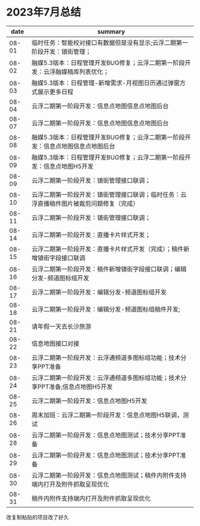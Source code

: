 # 2023年7月总结

|date|summary|
| - | - |
| 08-01 | 临时任务：智能校对接口有数据但是没有显示;云浮二期第一阶段开发：镇街管理；|
| 08-02 | 融媒5.3版本：日程管理开发BUG修复；云浮二期第一阶段开发：云浮融媒稿库列表优化；|
| 08-03 | 融媒5.3版本：日程管理-新增需求-月视图日历通过弹窗方式展示更多日程|
| 08-04 | 云浮二期第一阶段开发：信息点地图信息点地图后台|
| 08-07 | 云浮二期第一阶段开发：信息点地图信息点地图后台|
| 08-08 | 融媒5.3版本：日程管理开发BUG修复；云浮二期第一阶段开发：信息点地图信息点地图后台|
| 08-09 | 融媒5.3版本：日程管理开发BUG修复；云浮二期第一阶段开发：信息点地图H5开发|
| 08-09 | 云浮二期第一阶段开发：镇街管理接口联调；|
| 08-10 | 云浮二期第一阶段开发：镇街管理接口联调；临时任务：云浮直播稿件图片被裁剪问题修复（完成）|
| 08-11 | 云浮二期第一阶段开发：镇街管理接口联调；|
| 08-14 | 云浮二期第一阶段开发：直播卡片样式开发；|
| 08-15 | 云浮二期第一阶段开发：直播卡片样式开发（完成）；稿件新增镇街字段接口联调|
| 08-16 | 云浮二期第一阶段开发：稿件新增镇街字段接口联调；编辑分发-频道图标组开发|
| 08-17 | 云浮二期第一阶段开发：编辑分发-频道图标组开发|
| 08-18 | 云浮二期第一阶段开发：编辑分发-频道图标组稿件开发;|
| 08-21 | 请年假一天去长沙旅游|
| 08-22 | 信息地图接口对接|
| 08-23 | 云浮二期第一阶段开发：云浮通频道多图标组功能；技术分享PPT准备|
| 08-24 | 云浮二期第一阶段开发：云浮通频道多图标组功能；技术分享PPT准备;信息点地图H5开发|
| 08-25 | 云浮二期第一阶段开发：信息点地图H5开发|
| 08-26 | 周末加班：云浮二期第一阶段开发：信息点地图H5联调，测试|
| 08-28 | 云浮二期第一阶段开发：信息点地图测试；技术分享PPT准备|
| 08-29 | 云浮二期第一阶段开发：信息点地图测试；技术分享PPT准备|
| 08-30 | 云浮二期第一阶段开发：信息点地图测试；稿件内附件支持端内打开及附件抓取呈现优化|
| 08-31 | 稿件内附件支持端内打开及附件抓取呈现优化|


改复制粘贴的项目改了好久